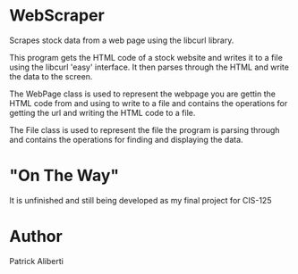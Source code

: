 # WebScraper

Scrapes stock data from a web page using the libcurl library.

This program gets the HTML code of a stock website and writes it to a file using the libcurl 'easy' interface. It then parses through the HTML and write the data to the screen.

The WebPage class is used to represent the webpage you are gettin the HTML code from and using to write to a file and contains the operations for getting the url and writing the HTML code to a file. 

The File class is used to represent the file the program is parsing through and contains the operations for finding and displaying the data.

# "On The Way"

It is unfinished and still being developed as my final project for CIS-125

# Author

Patrick Aliberti
